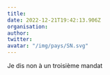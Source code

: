 ```yaml
---
title: 
date: 2022-12-21T19:42:13.906Z
organisation: 
author: 
twitter: 
avatar: "/img/pays/SN.svg"
---
```


Je dis non à un troisième mandat 